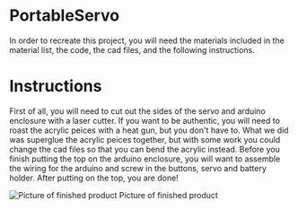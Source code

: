 # PortableServo

In order to recreate this project, you will need the materials included in the material list, the code, the cad files, and the following instructions.

# Instructions

First of all, you will need to cut out the sides of the servo and arduino enclosure with a laser cutter. If you want to be authentic,
you will need to roast the acrylic peices with a heat gun, but you don't have to. What we did was superglue the acrylic peices together, 
but with some work you could change the cad files so that you can bend the acrylic instead. Before you finish putting the top on the 
arduino enclosure, you will want to assemble the wiring for the arduino and screw in the buttons, servo and battery holder. After putting on
the top, you are done! 

![Picture of finished product](https://github.com/pschake34/PortableServo/blob/master/IMG_0084%20.JPG)
Picture of finished product
